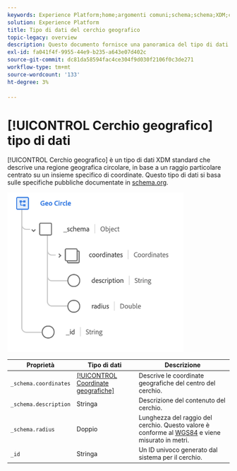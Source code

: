 ```yaml
---
keywords: Experience Platform;home;argomenti comuni;schema;schema;XDM;campi;schemi;schemi;schemi;geo;cerchio;tipo di dati;tipo di dati;tipo di dati;tipo di dati;
solution: Experience Platform
title: Tipo di dati del cerchio geografico
topic-legacy: overview
description: Questo documento fornisce una panoramica del tipo di dati XDM di Geo Circle.
exl-id: fa041f4f-9955-44e9-b235-a643e07d402c
source-git-commit: dc81da58594fac4ce304f9d030f2106f0c3de271
workflow-type: tm+mt
source-wordcount: '133'
ht-degree: 3%

---
```


# [!UICONTROL Cerchio geografico] tipo di dati

[!UICONTROL Cerchio geografico] è un tipo di dati XDM standard che descrive una regione geografica circolare, in base a un raggio particolare centrato su un insieme specifico di coordinate. Questo tipo di dati si basa sulle specifiche pubbliche documentate in [schema.org](https://schema.org/GeoCircle).

<img src="../images/data-types/geo-circle.png" width="400" /><br />

| Proprietà | Tipo di dati | Descrizione |
| --- | --- | --- |
| `_schema.coordinates` | [[!UICONTROL Coordinate geografiche]](./geo-coordinates.md) | Descrive le coordinate geografiche del centro del cerchio. |
| `_schema.description` | Stringa | Descrizione del contenuto del cerchio. |
| `_schema.radius` | Doppio | Lunghezza del raggio del cerchio. Questo valore è conforme al [WGS84](https://gisgeography.com/wgs84-world-geodetic-system/) e viene misurato in metri. |
| `_id` | Stringa | Un ID univoco generato dal sistema per il cerchio. |
